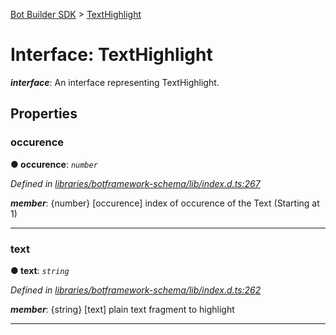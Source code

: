 [Bot Builder SDK](../README.md) > [TextHighlight](../interfaces/botbuilder.texthighlight.md)



# Interface: TextHighlight

*__interface__*: An interface representing TextHighlight.



## Properties
<a id="occurence"></a>

###  occurence

**●  occurence**:  *`number`* 

*Defined in [libraries/botframework-schema/lib/index.d.ts:267](https://github.com/Microsoft/botbuilder-js/blob/ce808e0/libraries/botframework-schema/lib/index.d.ts#L267)*


*__member__*: {number} [occurence] index of occurence of the Text (Starting at 1)





___

<a id="text"></a>

###  text

**●  text**:  *`string`* 

*Defined in [libraries/botframework-schema/lib/index.d.ts:262](https://github.com/Microsoft/botbuilder-js/blob/ce808e0/libraries/botframework-schema/lib/index.d.ts#L262)*


*__member__*: {string} [text] plain text fragment to highlight





___


